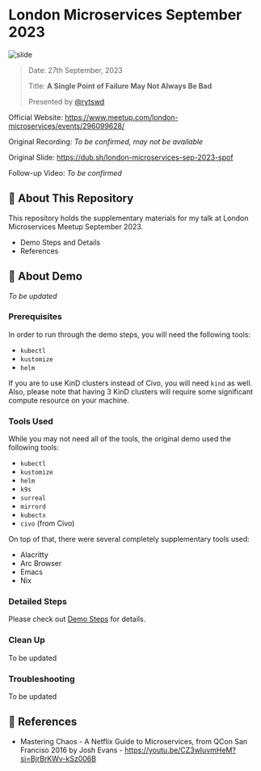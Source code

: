 # London Microservices September 2023

![slide](https://github.com/rytswd/london-microservices-2023/assets/23435099/4308e7f6-6b00-49a6-93f0-8e01522906b0)

> Date: 27th September, 2023
>
> Title: **A Single Point of Failure May Not Always Be Bad**
>
> Presented by [@rytswd](https://github.com/rytswd)

Official Website: https://www.meetup.com/london-microservices/events/296099628/

Original Recording: _To be confirmed, may not be available_

Original Slide: https://dub.sh/london-microservices-sep-2023-spof

Follow-up Video: _To be confirmed_

## 🌄 About This Repository

This repository holds the supplementary materials for my talk at London
Microservices Meetup September 2023.

- Demo Steps and Details
- References

## 🛝 About Demo

_To be updated_

### Prerequisites

In order to run through the demo steps, you will need the following tools:

- `kubectl`
- `kustomize`
- `helm`

If you are to use KinD clusters instead of Civo, you will need `kind` as well.
Also, please note that having 3 KinD clusters will require some significant
compute resource on your machine.

### Tools Used

While you may not need all of the tools, the original demo used the following
tools:

- `kubectl`
- `kustomize`
- `helm`
- `k9s`
- `surreal`
- `mirrord`
- `kubectx`
- `civo` (from Civo)

On top of that, there were several completely supplementary tools used:

- Alacritty
- Arc Browser
- Emacs
- Nix

### Detailed Steps

Please check out [Demo Steps](demo.org) for details.

### Clean Up

To be updated

### Troubleshooting

To be updated

## 🔎 References

- Mastering Chaos - A Netflix Guide to Microservices, from QCon San Franciso
  2016 by Josh Evans - https://youtu.be/CZ3wIuvmHeM?si=BjrBrKWv-kSz006B
